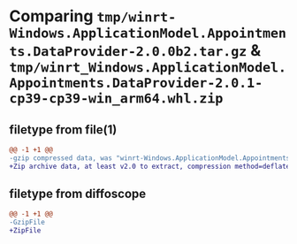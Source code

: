 # Comparing `tmp/winrt-Windows.ApplicationModel.Appointments.DataProvider-2.0.0b2.tar.gz` & `tmp/winrt_Windows.ApplicationModel.Appointments.DataProvider-2.0.1-cp39-cp39-win_arm64.whl.zip`

## filetype from file(1)

```diff
@@ -1 +1 @@
-gzip compressed data, was "winrt-Windows.ApplicationModel.Appointments.DataProvider-2.0.0b2.tar", last modified: Sat Dec  2 18:19:27 2023, max compression
+Zip archive data, at least v2.0 to extract, compression method=deflate
```

## filetype from diffoscope

```diff
@@ -1 +1 @@
-GzipFile
+ZipFile
```

